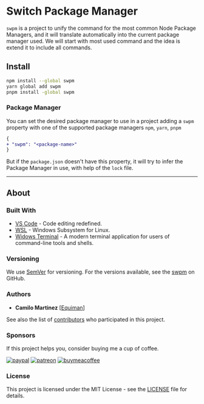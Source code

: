# Switch Package Manager

`swpm` is a project to unify the command for the most common Node Package Managers, and it will translate automatically into the current package manager used.
We will start with most used command and the idea is extend it to include all commands.

## Install

```bash
npm install --global swpm
yarn global add swpm
pnpm install -global swpm 
```

### Package Manager

You can set the desired package manager to use in a project adding a `swpm` property with one of the supported package managers `npm`, `yarn`, `pnpm`

```diff
{
+ "swpm": "<package-name>"
}
```

But if the `package.json` doesn't have this property, it will try to infer the Package Manager in use, with help of the `lock` file.

---

## About

### Built With

* [VS Code](https://code.visualstudio.com/) - Code editing redefined.
* [WSL](https://docs.microsoft.com/en-us/windows/wsl/) - Windows Subsystem for Linux.
* [Widows Terminal](https://github.com/Microsoft/Terminal/) - A modern terminal application for users of command-line tools and shells.

### Versioning

We use [SemVer](http://semver.org/) for versioning. For the versions available, see the [swpm](https://github.com/deinsoftware/swpm/tags) on GitHub.

### Authors

* **Camilo Martinez** [[Equiman](http://github.com/equiman)]

See also the list of [contributors](https://github.com/deinsoftware/swpm/contributors) who participated in this project.

### Sponsors

If this project helps you, consider buying me a cup of coffee.

[![paypal](https://img.shields.io/badge/-PayPal-gray?style=flat&labelColor=00457C&logo=paypal&logoColor=white&link=https://paypal.me/equiman/3)](https://paypal.me/equiman/3)
[![patreon](https://img.shields.io/badge/-Patreon-gray?style=flat&labelColor=052d49&logo=patreon&logoColor=F96854&link=https://patreon.com/equiman)](https://patreon.com/equiman)
[![buymeacoffee](https://img.shields.io/badge/-Buy%20Me%20A%20Coffee-gray?style=flat&labelColor=FF813F&logo=buy-me-a-coffee&logoColor=white&link=https://buymeacoff.ee/equiman)](https://www.buymeacoffee.com/equiman)

### License

This project is licensed under the MIT License - see the [LICENSE](LICENSE.md) file for details.
